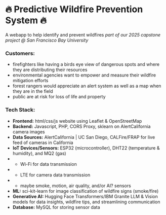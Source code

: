 # 🔥 Predictive Wildfire Prevention System 🔥
A webapp to help identify and prevent wildfires
*part of our 2025 capstone project @ San Francisco Bay University*

### Customers:
- firefighters like having a birds eye view of dangerous spots and where they are distributing their resources
- environmental agencies want to empower and measure their wildfire mitigation efforts
- forest rangers would appreciate an alert system as well as a map when they are in the field
- public are at risk for loss of life and property

### Tech Stack:
- **Frontend:** html/css/js website using Leaflet & OpenStreetMap
- **Backend:** Javascript, PHP, CORS Proxy, sklearn on AlertCalifornia camera images
- **Data Sources:** AlertCalifornia | UC San Diego, CALFire/FRAP for live feed of cameras in California
- **IoT Devices/Sensors:** ESP32 (microcontroller), DHT22 (temperature & humidity), and MQ2 (gas)
- - Wi-Fi for data transmission
- - LTE for camera data transmission
- - maybe smoke, motion, air quality, and/or AI? sensors
- **ML:** sci-kit-learn for image classification of wildfire signs (smoke/fire)
- **Generative AI:** Hugging Face Transformers/IBM Granite LLM & Vision models for data insights, wildfire tips, and streamlining communication
- **Database:** MySQL for storing sensor data